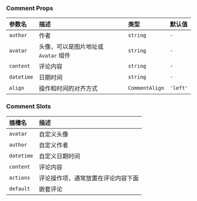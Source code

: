 ### Comment Props

| 参数名 | 描述 | 类型 | 默认值 |
| :--- | :--- | :--- | :--- |
| `author` | 作者 | `string` | `-` |
| `avatar` | 头像，可以是图片地址或 `Avatar` 组件 | `string` | `-` |
| `content` | 评论内容 | `string` | `-` |
| `datetime` | 日期时间 | `string` | `-` |
| `align` | 操作和时间的对齐方式 | `CommentAlign` | `'left'` |

### Comment Slots

| 插槽名 | 描述 |
| :--- | :--- |
| `avatar` | 自定义头像 |
| `author` | 自定义作者 |
| `datetime` | 自定义日期时间 |
| `content` | 评论内容 |
| `actions` | 评论操作项，通常放置在评论内容下面 |
| `default` | 嵌套评论 |